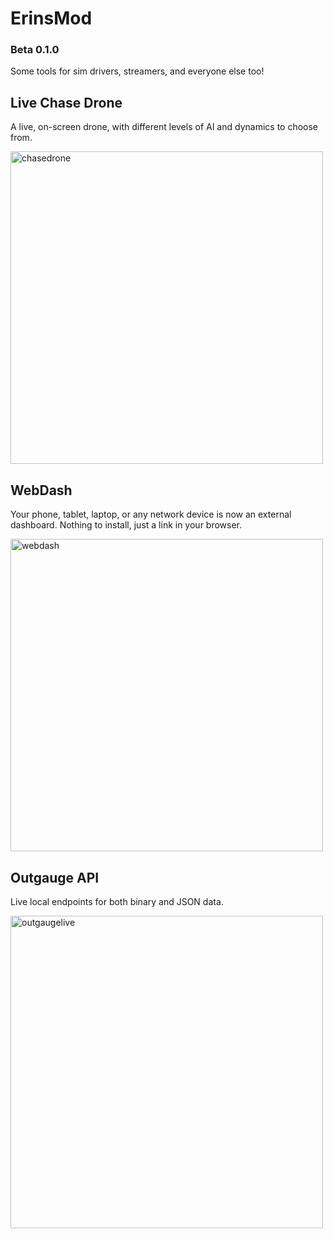 # ErinsMod
### Beta 0.1.0

Some tools for sim drivers, streamers, and everyone else too!

## Live Chase Drone

A live, on-screen drone, with different levels of AI and dynamics to choose from.

<img width="500" alt="chasedrone" src="https://github.com/user-attachments/assets/f930a8ea-80ee-4646-a617-1856d1b90026" />


## WebDash

Your phone, tablet, laptop, or any network device is now an external dashboard. Nothing to install, just a link in your browser.

<img width="500" alt="webdash" src="https://github.com/user-attachments/assets/b4621dff-ae95-4c43-8881-6feff91aa446" />

## Outgauge API

Live local endpoints for both binary and JSON data.

<img width="500" alt="outgaugelive" src="https://github.com/user-attachments/assets/32eaca18-6eec-4045-8a9e-034ed05dc253" />
